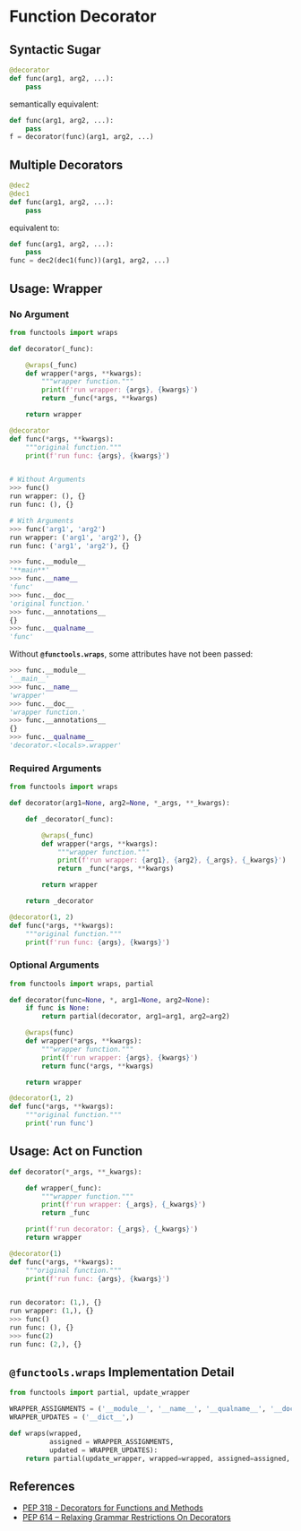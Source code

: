 # Function Decorator

## Syntactic Sugar

```python
@decorator
def func(arg1, arg2, ...):
    pass
```

semantically equivalent:

```python
def func(arg1, arg2, ...):
    pass
f = decorator(func)(arg1, arg2, ...)
```

## Multiple Decorators

```python
@dec2
@dec1
def func(arg1, arg2, ...):
    pass
```

equivalent to:

```python
def func(arg1, arg2, ...):
    pass
func = dec2(dec1(func))(arg1, arg2, ...)
```

## Usage: Wrapper

### No Argument

```python
from functools import wraps

def decorator(_func):

    @wraps(_func)
    def wrapper(*args, **kwargs):
        """wrapper function."""
        print(f'run wrapper: {args}, {kwargs}')
        return _func(*args, **kwargs)

    return wrapper

@decorator
def func(*args, **kwargs):
    """original function."""
    print(f'run func: {args}, {kwargs}')


# Without Arguments
>>> func()
run wrapper: (), {}
run func: (), {}

# With Arguments
>>> func('arg1', 'arg2')
run wrapper: ('arg1', 'arg2'), {}
run func: ('arg1', 'arg2'), {}
```

```python
>>> func.__module__
'**main**'
>>> func.__name__
'func'
>>> func.__doc__
'original function.'
>>> func.__annotations__
{}
>>> func.__qualname__
'func'
```

Without **`@functools.wraps`**, some attributes have not been passed:

```python
>>> func.__module__
'__main__'
>>> func.__name__
'wrapper'
>>> func.__doc__
'wrapper function.'
>>> func.__annotations__
{}
>>> func.__qualname__
'decorator.<locals>.wrapper'
```

### Required Arguments

```python
from functools import wraps

def decorator(arg1=None, arg2=None, *_args, **_kwargs):

    def _decorator(_func):

        @wraps(_func)
        def wrapper(*args, **kwargs):
            """wrapper function."""
            print(f'run wrapper: {arg1}, {arg2}, {_args}, {_kwargs}')
            return _func(*args, **kwargs)

        return wrapper

    return _decorator

@decorator(1, 2)
def func(*args, **kwargs):
    """original function."""
    print(f'run func: {args}, {kwargs}')
```

### Optional Arguments

```python
from functools import wraps, partial

def decorator(func=None, *, arg1=None, arg2=None):
    if func is None:
        return partial(decorator, arg1=arg1, arg2=arg2)

    @wraps(func)
    def wrapper(*args, **kwargs):
        """wrapper function."""
        print(f'run wrapper: {args}, {kwargs}')
        return func(*args, **kwargs)

    return wrapper

@decorator(1, 2)
def func(*args, **kwargs):
    """original function."""
    print('run func')
```

## Usage: Act on Function

```python
def decorator(*_args, **_kwargs):

    def wrapper(_func):
        """wrapper function."""
        print(f'run wrapper: {_args}, {_kwargs}')
        return _func

    print(f'run decorator: {_args}, {_kwargs}')
    return wrapper

@decorator(1)
def func(*args, **kwargs):
    """original function."""
    print(f'run func: {args}, {kwargs}')


run decorator: (1,), {}
run wrapper: (1,), {}
>>> func()
run func: (), {}
>>> func(2)
run func: (2,), {}
```

## `@functools.wraps` Implementation Detail

```python
from functools import partial, update_wrapper

WRAPPER_ASSIGNMENTS = ('__module__', '__name__', '__qualname__', '__doc__', '__annotations__')
WRAPPER_UPDATES = ('__dict__',)

def wraps(wrapped,
          assigned = WRAPPER_ASSIGNMENTS,
          updated = WRAPPER_UPDATES):
    return partial(update_wrapper, wrapped=wrapped, assigned=assigned, updated=updated)
```

## References

- [PEP 318 - Decorators for Functions and Methods](https://peps.python.org/pep-0318/)
- [PEP 614 – Relaxing Grammar Restrictions On Decorators](https://peps.python.org/pep-0614/)
